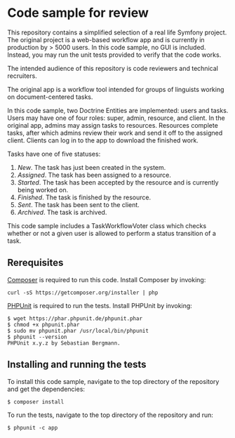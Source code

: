 Code sample for review
========================

This repository contains a simplified selection of a real life Symfony project.
The original project is a web-based workflow app and is currently in 
production by > 5000 users. In this code sample, no GUI is included. Instead,
you may run the unit tests provided to verify that the code works.

The intended audience of this repository is code reviewers and technical
recruiters.

The original app is a workflow tool intended for groups of linguists working
on document-centered tasks. 

In this code sample, two Doctrine Entities are implemented: users and tasks. Users
may have one of four roles: super, admin, resource, and client. In the original app, admins
may assign tasks to resources. Resources complete tasks, after which admins
review their work and send it off to the assigned client. Clients can log in
to the app to download the finished work. 

Tasks have one of five statuses:

1.  *New*. The task has just been created in the system.
2.  *Assigned*. The task has been assigned to a resource.
3.  *Started*. The task has been accepted by the resource and is currently being worked on.
4.  *Finished*. The task is finished by the resource.
5.  *Sent*. The task has been sent to the client.
6.  *Archived*. The task is archived.

This code sample includes a TaskWorkflowVoter class which checks whether or not
a given user is allowed to perform a status transition of a task.

Rerequisites
---------------------------------
[Composer](https://getcomposer.org/) is required to run this code. Install Composer by invoking:

```curl -sS https://getcomposer.org/installer | php```

[PHPUnit](https://phpunit.de/manual/current/en/installation.html) is required to run the tests. Install PHPUnit by invoking:

```
$ wget https://phar.phpunit.de/phpunit.phar
$ chmod +x phpunit.phar
$ sudo mv phpunit.phar /usr/local/bin/phpunit
$ phpunit --version
PHPUnit x.y.z by Sebastian Bergmann.
```

Installing and running the tests
----------------------------------
To install this code sample, navigate to the top directory of the repository and get the dependencies:

```
$ composer install
```

To run the tests,  navigate to the top directory of the repository and run:

```$ phpunit -c app```
